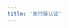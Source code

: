 ```yaml
---
title: '发行版认证'
---
```


<script setup>
  import TheCertification from "@/views/authentication/certification/TheCertification.vue"
</script>

<TheCertification />
